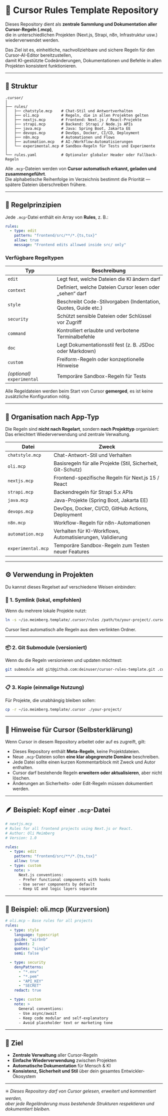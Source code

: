 # 🧭 Cursor Rules Template Repository

Dieses Repository dient als **zentrale Sammlung und Dokumentation aller Cursor-Regeln (.mcp)**,  
die in unterschiedlichen Projekten (Next.js, Strapi, n8n, Infrastruktur usw.) wiederverwendet werden.  

Das Ziel ist es, einheitliche, nachvollziehbare und sichere Regeln für den Cursor-AI-Editor bereitzustellen,  
damit KI-gestützte Codeänderungen, Dokumentationen und Befehle in allen Projekten konsistent funktionieren.

---

## 📂 Struktur

```
.cursor/
│
├── rules/
│   ├── chatstyle.mcp    # Chat-Stil und Antwortverhalten
│   ├── oli.mcp          # Regeln, die in allen Projekten gelten
│   ├── nextjs.mcp       # Frontend: Next.js / React-Projekte
│   ├── strapi.mcp       # Backend: Strapi / Node.js APIs
│   ├── java.mcp         # Java: Spring Boot, Jakarta EE
│   ├── devops.mcp       # DevOps, Docker, CI/CD, Deployment
│   ├── n8n.mcp          # Automationen und Flows
│   ├── automation.mcp   # AI-/Workflow-Automatisierungen
│   └── experimental.mcp # Sandbox-Regeln für Tests und Experimente
│
└── rules.yaml           # Optionaler globaler Header oder Fallback-Regeln
```

Alle `.mcp`-Dateien werden von **Cursor automatisch erkannt, geladen und zusammengeführt**.  
Die alphabetische Reihenfolge im Verzeichnis bestimmt die Priorität — spätere Dateien überschreiben frühere.

---

## 🧩 Regelprinzipien

Jede `.mcp`-Datei enthält ein Array von **Rules**, z. B.:

```yaml
rules:
  - type: edit
    pattern: "frontend/src/**/*.{ts,tsx}"
    allow: true
    message: "Frontend edits allowed inside src/ only"
```

### Verfügbare Regeltypen

| Typ | Beschreibung |
|------|---------------|
| `edit` | Legt fest, welche Dateien die KI ändern darf |
| `context` | Definiert, welche Dateien Cursor lesen oder „sehen“ darf |
| `style` | Beschreibt Code-Stilvorgaben (Indentation, Quotes, Guide etc.) |
| `security` | Schützt sensible Dateien oder Schlüssel vor Zugriff |
| `command` | Kontrolliert erlaubte und verbotene Terminalbefehle |
| `doc` | Legt Dokumentationsstil fest (z. B. JSDoc oder Markdown) |
| `custom` | Freiform-Regeln oder konzeptionelle Hinweise |
| *(optional)* `experimental` | Temporäre Sandbox-Regeln für Tests |

Alle Regeldateien werden beim Start von Cursor **gemerged**, es ist keine zusätzliche Konfiguration nötig.

---

## 🧱 Organisation nach App-Typ

Die Regeln sind **nicht nach Regelart**, sondern **nach Projekttyp** organisiert:  
Das erleichtert Wiederverwendung und zentrale Verwaltung.

| Datei | Zweck |
|--------|--------|
| `chatstyle.mcp` | Chat-Antwort-Stil und Verhalten |
| `oli.mcp` | Basisregeln für alle Projekte (Stil, Sicherheit, Git-Schutz) |
| `nextjs.mcp` | Frontend-spezifische Regeln für Next.js 15 / React |
| `strapi.mcp` | Backendregeln für Strapi 5.x APIs |
| `java.mcp` | Java-Projekte (Spring Boot, Jakarta EE) |
| `devops.mcp` | DevOps, Docker, CI/CD, GitHub Actions, Deployment |
| `n8n.mcp` | Workflow-Regeln für n8n-Automationen |
| `automation.mcp` | Verhalten für KI-Workflows, Automatisierungen, Validierung |
| `experimental.mcp` | Temporäre Sandbox-Regeln zum Testen neuer Features |

---

## ⚙️ Verwendung in Projekten

Du kannst dieses Regelset auf verschiedene Weisen einbinden:

### 🔗 1. Symlink (lokal, empfohlen)
Wenn du mehrere lokale Projekte nutzt:
```bash
ln -s ~/io.meimberg.template/.cursor/rules /path/to/your-project/.cursor/rules
```
Cursor liest automatisch alle Regeln aus dem verlinkten Ordner.

---

### 📦 2. Git Submodule (versioniert)
Wenn du die Regeln versionieren und updaten möchtest:
```bash
git submodule add git@github.com:deinuser/cursor-rules-template.git .cursor
```

---

### 📋 3. Kopie (einmalige Nutzung)
Für Projekte, die unabhängig bleiben sollen:
```bash
cp -r ~/io.meimberg.template/.cursor ./your-project/
```

---

## 🧠 Hinweise für Cursor (Selbsterklärung)

Wenn Cursor in diesem Repository arbeitet oder auf es zugreift, gilt:

- Dieses Repository enthält **Meta-Regeln**, keine Projektdateien.  
- Neue `.mcp`-Dateien sollen **eine klar abgegrenzte Domäne** beschreiben.  
- Jede Datei sollte einen kurzen Kommentarblock mit Zweck und Autor enthalten.  
- Cursor darf bestehende Regeln **erweitern oder aktualisieren**, aber nicht löschen.  
- Änderungen an Sicherheits- oder Edit-Regeln müssen dokumentiert werden.  

---

## 🪶 Beispiel: Kopf einer `.mcp`-Datei

```yaml
# nextjs.mcp
# Rules for all frontend projects using Next.js or React.
# Author: Oli Meimberg
# Version: 1.0

rules:
  - type: edit
    pattern: "frontend/src/**/*.{ts,tsx}"
    allow: true
  - type: custom
    note: >
      Next.js conventions:
      - Prefer functional components with hooks
      - Use server components by default
      - Keep UI and logic layers separate
```

---

## 🧩 Beispiel: oli.mcp (Kurzversion)

```yaml
# oli.mcp — Base rules for all projects
rules:
  - type: style
    language: typescript
    guide: "airbnb"
    indent: 2
    quotes: "single"
    semi: false

  - type: security
    denyPatterns:
      - "*.env"
      - "*.pem"
      - "API_KEY"
      - "SECRET"
    redact: true

  - type: custom
    note: >
      General conventions:
      - Use async/await
      - Keep code modular and self-explanatory
      - Avoid placeholder text or marketing tone
```

---

## 🧭 Ziel

- **Zentrale Verwaltung** aller Cursor-Regeln  
- **Einfache Wiederverwendung** zwischen Projekten  
- **Automatische Dokumentation** für Mensch & KI  
- **Konsistenz, Sicherheit und Stil** über dein gesamtes Entwickler-Ökosystem  

---

✳️ *Dieses Repository darf von Cursor gelesen, erweitert und kommentiert werden,  
aber jede Regeländerung muss bestehende Strukturen respektieren und dokumentiert bleiben.*
